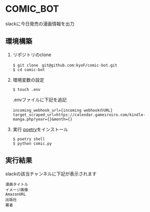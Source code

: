 # COMIC_BOT
slackに今日発売の漫画情報を出力

## 環境構築
1. リポジトリのclone
    ```
    $ git clone　git@github.com:kyoF/comic-bot.git
    $ cd comic-bot
    ```

2. 環境変数の設定
    ```
    $ touch .env
    ```
    .envファイルに下記を追記
    ```
    incoming_webhook_url={incoming webhookのURL}
    target_scraped_url=https://calendar.gameiroiro.com/kindle-manga.php?year={}&month={}
    ```

3. 実行
    [poetry](https://cocoatomo.github.io/poetry-ja/)をインストール
    ```
    $ poetry shell
    $ python comic.py
    ```

## 実行結果
slackの該当チャンネルに下記が表示されます
```
漫画タイトル
イメージ画像
AmazonURL
出版社
著者
```
